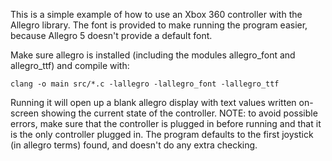 This is a simple example of how to use an Xbox 360 controller with the Allegro library. The font is provided to make running the program easier, because Allegro 5 doesn't provide a default font.

Make sure allegro is installed (including the modules allegro\_font and allegro\_ttf) and compile with:

    clang -o main src/*.c -lallegro -lallegro_font -lallegro_ttf

Running it will open up a blank allegro display with text values written on-screen showing the current state of the controller. NOTE: to avoid possible errors, make sure that the controller is plugged in before running and that it is the only controller plugged in. The program defaults to the first joystick (in allegro terms) found, and doesn't do any extra checking.
